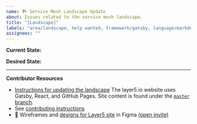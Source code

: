```yaml
---
name: 🏞 Service Mesh Landscape Update
about: Issues related to the service mesh landscape.
title: "[Landscape]"
labels: "area/landscape, help wanted, framework/gatsby, language/markdown, good first issue"
assignees: ""
---
```


**Current State:**

**Desired State:**

---

**Contributor Resources**

- [Instructions for updating the landscape](https://github.com/layer5io/layer5/blob/master/CONTRIBUTING.md#updating-the-service-mesh-landscape)
  The layer5.io website uses Gatsby, React, and GitHub Pages. Site content is found under the [`master` branch](https://github.com/layer5io/layer5/tree/master).
- See [contributing instructions](https://github.com/layer5io/layer5/blob/master/CONTRIBUTING.md)
- 🎨 Wireframes and [designs for Layer5 site](https://www.figma.com/file/5ZwEkSJwUPitURD59YHMEN/Layer5-Designs) in Figma [(open invite)](https://www.figma.com/team_invite/redeem/qJy1c95qirjgWQODApilR9)
